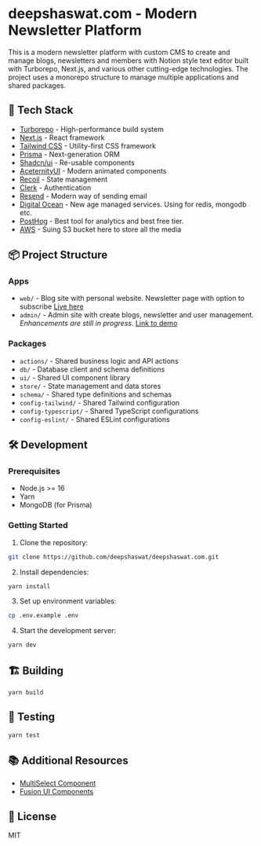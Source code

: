 # deepshaswat.com - Modern Newsletter Platform

This is a modern newsletter platform with custom CMS to create and manage blogs,
newsletters and members with Notion style text editor built with Turborepo,
Next.js, and various other cutting-edge technologies. The project uses a
monorepo structure to manage multiple applications and shared packages.

## 🚀 Tech Stack

- [Turborepo](https://turbo.build/repo) - High-performance build system
- [Next.js](https://nextjs.org/) - React framework
- [Tailwind CSS](https://tailwindcss.com/) - Utility-first CSS framework
- [Prisma](https://www.prisma.io/) - Next-generation ORM
- [Shadcn/ui](https://ui.shadcn.com/) - Re-usable components
- [AceternityUI](https://ui.aceternity.com/components) - Modern animated
  components
- [Recoil](https://recoiljs.org/) - State management
- [Clerk](https://clerk.com/) - Authentication
- [Resend](https://resend.com/home) - Modern way of sending email
- [Digital Ocean](https://www.digitalocean.com/) - New age managed services.
  Using for redis, mongodb etc.
- [PostHog](https://posthog.com/) - Best tool for analytics and best free tier.
- [AWS](https://aws.amazon.com/) - Suing S3 bucket here to store all the media

## 📦 Project Structure

### Apps

- `web/` - Blog site with personal website. Newsletter page with option to
  subscribe [Live here](https://deepshaswat.com/)
- `admin/` - Admin site with create blogs, newsletter and user management.
  _Enhancements are still in progress_.
  [Link to demo](https://youtu.be/WCVI4_IB_6E)

### Packages

- `actions/` - Shared business logic and API actions
- `db/` - Database client and schema definitions
- `ui/` - Shared UI component library
- `store/` - State management and data stores
- `schema/` - Shared type definitions and schemas
- `config-tailwind/` - Shared Tailwind configuration
- `config-typescript/` - Shared TypeScript configurations
- `config-eslint/` - Shared ESLint configurations

## 🛠️ Development

### Prerequisites

- Node.js >= 16
- Yarn
- MongoDB (for Prisma)

### Getting Started

1. Clone the repository:

```bash
git clone https://github.com/deepshaswat/deepshaswat.com.git
```

2. Install dependencies:

```bash
yarn install
```

3. Set up environment variables:

```bash
cp .env.example .env
```

4. Start the development server:

```bash
yarn dev
```

## 🏗️ Building

```bash
yarn build
```

## 🧪 Testing

```bash
yarn test
```

## 📚 Additional Resources

- [MultiSelect Component](https://nyxbui.design/docs/components/multi-select)
- [Fusion UI Components](https://nyxbui.design/docs/components/accordion)

## 📝 License

MIT
